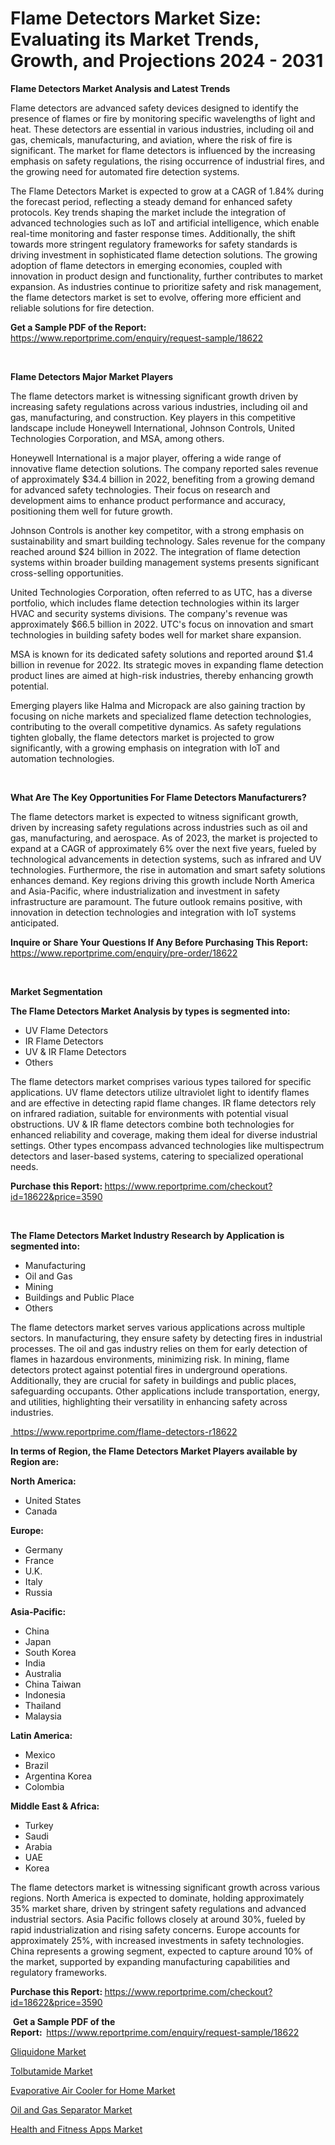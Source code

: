<p><h1>Flame Detectors Market Size: Evaluating its Market Trends, Growth, and Projections 2024 - 2031</h1></p><p><strong>Flame Detectors Market Analysis and Latest Trends</strong></p>
<p><p>Flame detectors are advanced safety devices designed to identify the presence of flames or fire by monitoring specific wavelengths of light and heat. These detectors are essential in various industries, including oil and gas, chemicals, manufacturing, and aviation, where the risk of fire is significant. The market for flame detectors is influenced by the increasing emphasis on safety regulations, the rising occurrence of industrial fires, and the growing need for automated fire detection systems.</p><p>The Flame Detectors Market is expected to grow at a CAGR of 1.84% during the forecast period, reflecting a steady demand for enhanced safety protocols. Key trends shaping the market include the integration of advanced technologies such as IoT and artificial intelligence, which enable real-time monitoring and faster response times. Additionally, the shift towards more stringent regulatory frameworks for safety standards is driving investment in sophisticated flame detection solutions. The growing adoption of flame detectors in emerging economies, coupled with innovation in product design and functionality, further contributes to market expansion. As industries continue to prioritize safety and risk management, the flame detectors market is set to evolve, offering more efficient and reliable solutions for fire detection.</p></p>
<p><strong>Get a Sample PDF of the Report:&nbsp;</strong> <a href="https://www.reportprime.com/enquiry/request-sample/18622?utm_campaign=115&utm_medium=2&utm_source=Github&utm_content=ia&utm_term=21112024&utm_id=flame-detectors">https://www.reportprime.com/enquiry/request-sample/18622</a></p>
<p>&nbsp;</p>
<p><strong>Flame Detectors Major Market Players</strong></p>
<p><p>The flame detectors market is witnessing significant growth driven by increasing safety regulations across various industries, including oil and gas, manufacturing, and construction. Key players in this competitive landscape include Honeywell International, Johnson Controls, United Technologies Corporation, and MSA, among others. </p><p>Honeywell International is a major player, offering a wide range of innovative flame detection solutions. The company reported sales revenue of approximately $34.4 billion in 2022, benefiting from a growing demand for advanced safety technologies. Their focus on research and development aims to enhance product performance and accuracy, positioning them well for future growth.</p><p>Johnson Controls is another key competitor, with a strong emphasis on sustainability and smart building technology. Sales revenue for the company reached around $24 billion in 2022. The integration of flame detection systems within broader building management systems presents significant cross-selling opportunities.</p><p>United Technologies Corporation, often referred to as UTC, has a diverse portfolio, which includes flame detection technologies within its larger HVAC and security systems divisions. The company's revenue was approximately $66.5 billion in 2022. UTC's focus on innovation and smart technologies in building safety bodes well for market share expansion.</p><p>MSA is known for its dedicated safety solutions and reported around $1.4 billion in revenue for 2022. Its strategic moves in expanding flame detection product lines are aimed at high-risk industries, thereby enhancing growth potential.</p><p>Emerging players like Halma and Micropack are also gaining traction by focusing on niche markets and specialized flame detection technologies, contributing to the overall competitive dynamics. As safety regulations tighten globally, the flame detectors market is projected to grow significantly, with a growing emphasis on integration with IoT and automation technologies.</p></p>
<p>&nbsp;</p>
<p><strong>What Are The Key Opportunities For Flame Detectors Manufacturers?</strong></p>
<p><p>The flame detectors market is expected to witness significant growth, driven by increasing safety regulations across industries such as oil and gas, manufacturing, and aerospace. As of 2023, the market is projected to expand at a CAGR of approximately 6% over the next five years, fueled by technological advancements in detection systems, such as infrared and UV technologies. Furthermore, the rise in automation and smart safety solutions enhances demand. Key regions driving this growth include North America and Asia-Pacific, where industrialization and investment in safety infrastructure are paramount. The future outlook remains positive, with innovation in detection technologies and integration with IoT systems anticipated.</p></p>
<p><strong>Inquire or Share Your Questions If Any Before Purchasing This Report:</strong> <a href="https://www.reportprime.com/enquiry/pre-order/18622?utm_campaign=115&utm_medium=2&utm_source=Github&utm_content=ia&utm_term=21112024&utm_id=flame-detectors">https://www.reportprime.com/enquiry/pre-order/18622</a></p>
<p>&nbsp;</p>
<p><strong>Market Segmentation</strong></p>
<p><strong>The Flame Detectors Market Analysis by types is segmented into:</strong></p>
<p><ul><li>UV Flame Detectors</li><li>IR Flame Detectors</li><li>UV & IR Flame Detectors</li><li>Others</li></ul></p>
<p><p>The flame detectors market comprises various types tailored for specific applications. UV flame detectors utilize ultraviolet light to identify flames and are effective in detecting rapid flame changes. IR flame detectors rely on infrared radiation, suitable for environments with potential visual obstructions. UV & IR flame detectors combine both technologies for enhanced reliability and coverage, making them ideal for diverse industrial settings. Other types encompass advanced technologies like multispectrum detectors and laser-based systems, catering to specialized operational needs.</p></p>
<p><strong>Purchase this Report:&nbsp;</strong><a href="https://www.reportprime.com/checkout?id=18622&price=3590&utm_campaign=115&utm_medium=2&utm_source=Github&utm_content=ia&utm_term=21112024&utm_id=flame-detectors">https://www.reportprime.com/checkout?id=18622&price=3590</a></p>
<p>&nbsp;</p>
<p><strong>The Flame Detectors Market Industry Research by Application is segmented into:</strong></p>
<p><ul><li>Manufacturing</li><li>Oil and Gas</li><li>Mining</li><li>Buildings and Public Place</li><li>Others</li></ul></p>
<p><p>The flame detectors market serves various applications across multiple sectors. In manufacturing, they ensure safety by detecting fires in industrial processes. The oil and gas industry relies on them for early detection of flames in hazardous environments, minimizing risk. In mining, flame detectors protect against potential fires in underground operations. Additionally, they are crucial for safety in buildings and public places, safeguarding occupants. Other applications include transportation, energy, and utilities, highlighting their versatility in enhancing safety across industries.</p></p>
<p><a href="https://www.reportprime.com/flame-detectors-r18622?utm_campaign=115&utm_medium=2&utm_source=Github&utm_content=ia&utm_term=21112024&utm_id=flame-detectors">&nbsp;https://www.reportprime.com/flame-detectors-r18622</a></p>
<p><strong>In terms of Region, the Flame Detectors Market Players available by Region are:</strong></p>
<p>
    <p> <strong> North America: </strong>
        <ul>
            <li>United States</li>
            <li>Canada</li>
        </ul>
        </p> 
    <p> <strong> Europe: </strong>
        <ul>
            <li>Germany</li>
            <li>France</li>
            <li>U.K.</li>
            <li>Italy</li>
            <li>Russia</li>
        </ul>
        </p> 
    <p> <strong> Asia-Pacific: </strong>
        <ul>
            <li>China</li>
            <li>Japan</li>
            <li>South Korea</li>
            <li>India</li>
            <li>Australia</li>
            <li>China Taiwan</li>
            <li>Indonesia</li>
            <li>Thailand</li>
            <li>Malaysia</li>
        </ul>
        </p> 
    <p> <strong> Latin America: </strong>
        <ul>
            <li>Mexico</li>
            <li>Brazil</li>
            <li>Argentina Korea</li>
            <li>Colombia</li>
        </ul>
        </p> 
    <p> <strong> Middle East & Africa: </strong>
        <ul>
            <li>Turkey</li>
            <li>Saudi</li>
            <li>Arabia</li>
            <li>UAE</li>
            <li>Korea</li>
        </ul>
    </p>
    </p>
<p><p>The flame detectors market is witnessing significant growth across various regions. North America is expected to dominate, holding approximately 35% market share, driven by stringent safety regulations and advanced industrial sectors. Asia Pacific follows closely at around 30%, fueled by rapid industrialization and rising safety concerns. Europe accounts for approximately 25%, with increased investments in safety technologies. China represents a growing segment, expected to capture around 10% of the market, supported by expanding manufacturing capabilities and regulatory frameworks.</p></p>
<p><strong>Purchase this Report: </strong><a href="https://www.reportprime.com/checkout?id=18622&price=3590&utm_campaign=115&utm_medium=2&utm_source=Github&utm_content=ia&utm_term=21112024&utm_id=flame-detectors">https://www.reportprime.com/checkout?id=18622&price=3590</a></p>
<p>&nbsp;<strong>Get a Sample PDF of the Report:&nbsp;&nbsp;</strong><a href="https://www.reportprime.com/enquiry/request-sample/18622?utm_campaign=115&utm_medium=2&utm_source=Github&utm_content=ia&utm_term=21112024&utm_id=flame-detectors">https://www.reportprime.com/enquiry/request-sample/18622</a></p>
<p><strong></strong></p>
<p><p><a href="https://issuu.com/reportprime-2/docs/gliquidone-market-size-2030.pptx_d16d1627b95d37?utm_campaign=115&utm_medium=2&utm_source=Github&utm_content=ia&utm_term=21112024&utm_id=flame-detectors">Gliquidone Market</a></p><p><a href="https://issuu.com/reportprime-2/docs/tolbutamide-market-size-2030.pptx_b4b34d230d72d9?utm_campaign=115&utm_medium=2&utm_source=Github&utm_content=ia&utm_term=21112024&utm_id=flame-detectors">Tolbutamide Market</a></p><p><a href="https://github.com/JakirUddin651/Market-Research-Report-List-1/blob/main/evaporative-air-cooler-for-home-market.md?utm_campaign=115&utm_medium=2&utm_source=Github&utm_content=ia&utm_term=21112024&utm_id=flame-detectors">Evaporative Air Cooler for Home Market</a></p><p><a href="https://github.com/ashepherd82/Market-Research-Report-List-6/blob/main/oil-and-gas-separator-market.md?utm_campaign=115&utm_medium=2&utm_source=Github&utm_content=ia&utm_term=21112024&utm_id=flame-detectors">Oil and Gas Separator Market</a></p><p><a href="https://www.linkedin.com/pulse/health-fitness-apps-market-outlook-report-insights-fq1ef?utm_campaign=115&utm_medium=2&utm_source=Github&utm_content=ia&utm_term=21112024&utm_id=flame-detectors">Health and Fitness Apps Market</a></p></p>